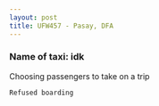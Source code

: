 ```yaml
---
layout: post
title: UFW457 - Pasay, DFA
---
```


### Name of taxi: idk

Choosing passengers to take on a trip

```Refused boarding```
